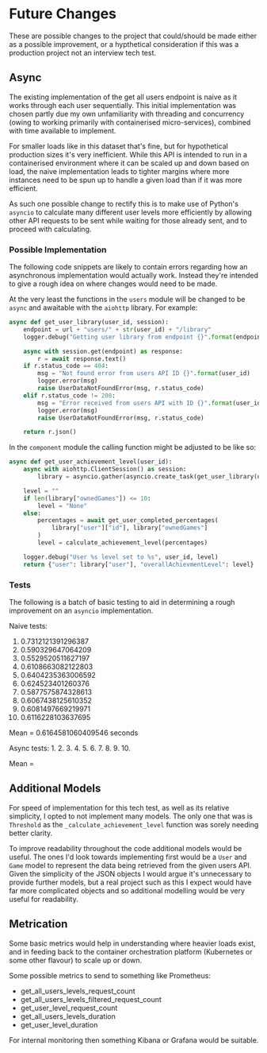 # Future Changes

These are possible changes to the project that could/should be made either as a possible improvement, or
a hypthetical consideration if this was a production project not an interview tech test.

## Async

The existing implementation of the get all users endpoint is naive as it works through each user
sequentially. This initial implementation was chosen partly due my own unfamiliarity with threading
and concurrency (owing to working primarily with containerised micro-services), combined with time
available to implement.

For smaller loads like in this dataset that's fine, but for hypothetical production sizes
it's very inefficient. While this API is intended to run in a containerised environment where it can be
scaled up and down based on load, the naive implementation leads to tighter margins where more instances
need to be spun up to handle a given load than if it was more efficient.

As such one possible change to rectify this is to make use of Python's `asyncio` to calculate many different
user levels more efficiently by allowing other API requests to be sent while waiting for those already sent,
and to proceed with calculating.

### Possible Implementation

The following code snippets are likely to contain errors regarding how an asynchronous implementation
would actually work. Instead they're intended to give a rough idea on where changes would need to be made.

At the very least the functions in the `users` module will be changed to be `async` and awaitable with the
`aiohttp` library. For example:

```python
async def get_user_library(user_id, session):
    endpoint = url + "users/" + str(user_id) + "/library"
    logger.debug("Getting user library from endpoint {}".format(endpoint))

    async with session.get(endpoint) as response:
        r = await response.text()
    if r.status_code == 404:
        msg = "Not found error from users API ID {}".format(user_id)
        logger.error(msg)
        raise UserDataNotFoundError(msg, r.status_code)
    elif r.status_code != 200:
        msg = "Error received from users API with ID {}".format(user_id)
        logger.error(msg)
        raise UserDataNotFoundError(msg, r.status_code)

    return r.json()
```

In the `component` module the calling function might be adjusted to be like so:

```python
async def get_user_achievement_level(user_id):
    async with aiohttp.ClientSession() as session:
        library = asyncio.gather(asyncio.create_task(get_user_library(user_id, session)))

    level = ""
    if len(library["ownedGames"]) <= 10:
        level = "None"
    else:
        percentages = await get_user_completed_percentages(
            library["user"]["id"], library["ownedGames"]
        )
        level = calculate_achievement_level(percentages)

    logger.debug("User %s level set to %s", user_id, level)
    return {"user": library["user"], "overallAchievmentLevel": level}
```

### Tests

The following is a batch of basic testing to aid in determining a rough improvement on an `asyncio` implementation.

Naive tests:
1. 0.7312121391296387
2. 0.590329647064209
3. 0.5529520511627197
4. 0.6108663082122803
5. 0.6404235363006592
6. 0.624523401260376
7. 0.5877575874328613
8. 0.6067438125610352
9. 0.6081497669219971
10. 0.6116228103637695

Mean = 0.6164581060409546 seconds

Async tests:
1.
2.
3.
4.
5.
6.
7.
8.
9.
10.

Mean =

## Additional Models

For speed of implementation for this tech test, as well as its relative simplicity, I opted to not implement
many models. The only one that was is `Threshold` as the `_calculate_achievement_level` function was sorely
needing better clarity.

To improve readability throughout the code additional models would be useful. The ones I'd look towards
implementing first would be a `User` and `Game` model to represent the data being retrieved from the given
users API. Given the simplicity of the JSON objects I would argue it's unnecessary to provide further models,
but a real project such as this I expect would have far more complicated objects and so additional modelling
would be very useful for readability.

## Metrication

Some basic metrics would help in understanding where heavier loads exist, and in feeding back to the
container orchestration platform (Kubernetes or some other flavour) to scale up or down.

Some possible metrics to send to something like Prometheus:

* get_all_users_levels_request_count
* get_all_users_levels_filtered_request_count
* get_user_level_request_count
* get_all_users_levels_duration
* get_user_level_duration

For internal monitoring then something Kibana or Grafana would be suitable.
